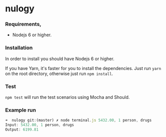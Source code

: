 # nulogy

### Requirements,
- Nodejs 6 or higher.

### Installation
In order to install you should have Nodejs 6 or higher.

If you have Yarn, it's faster for you to install the dependencies.
Just run `yarn` on the root directory, otherwise just run `npm install`.

### Test

`npm test` will run the test scenarios using Mocha and Should.

### Example run

```javascript
➜  nulogy git:(master) ✗ node terminal.js 5432.00, 1 person, drugs
Input: 5432.00, 1 person, drugs
Output: 6199.81
```
